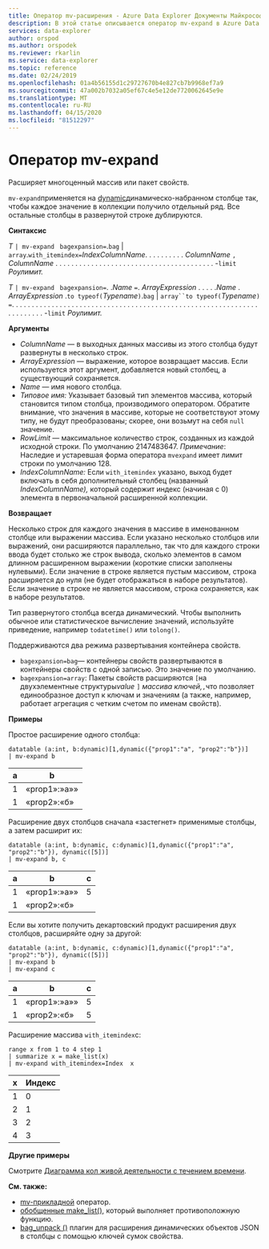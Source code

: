 ```yaml
---
title: Оператор mv-расширения - Azure Data Explorer Документы Майкрософт
description: В этой статье описывается оператор mv-expand в Azure Data Explorer.
services: data-explorer
author: orspod
ms.author: orspodek
ms.reviewer: rkarlin
ms.service: data-explorer
ms.topic: reference
ms.date: 02/24/2019
ms.openlocfilehash: 01a4b56155d1c29727670b4e827cb7b9968ef7a9
ms.sourcegitcommit: 47a002b7032a05ef67c4e5e12de7720062645e9e
ms.translationtype: MT
ms.contentlocale: ru-RU
ms.lasthandoff: 04/15/2020
ms.locfileid: "81512297"
---
```

# <a name="mv-expand-operator"></a>Оператор mv-expand

Расширяет многоценный массив или пакет свойств.

`mv-expand`применяется на [dynamic](./scalar-data-types/dynamic.md)динамическо-набранном столбце так, чтобы каждое значение в коллекции получило отдельный ряд. Все остальные столбцы в развернутой строке дублируются. 

**Синтаксис**

*Т* `| mv-expand ` `bagexpansion=`.`bag` | `array`.`with_itemindex=`*IndexColumnName*. . . . . . . . . . *ColumnName* `,` *ColumnName* . . . . . . . . . . . . . . . . . . . . . . . . . . . . . . . . . . . . . . . . -`limit` *Роулимит.*

*Т* `| mv-expand ` `bagexpansion=`. .*Name* `=`. *ArrayExpression* . . . . .*Name* . *ArrayExpression* .`to typeof(`*Typename*`)`.`bag` | `array``to typeof(`*Typename*`)` `=`. . . . . . . . . . . . . . . . . . . . . . . . . . . . . . . . . . . . . . . . . . . . . . . . . . . . . . . . . . . . . . . . . . . . . . . -`limit` *Роулимит.*

**Аргументы**

* *ColumnName* — в выходных данных массивы из этого столбца будут развернуты в несколько строк. 
* *ArrayExpression* — выражение, которое возвращает массив. Если используется этот аргумент, добавляется новый столбец, а существующий сохраняется.
* *Name* — имя нового столбца.
* *Типовое имя:* Указывает базовый тип элементов массива, который становится типом столбца, производимого оператором.
    Обратите внимание, что значения в массиве, которые не соответствуют этому типу, не будут преобразованы; скорее, они возьмут на себя `null` значение.
* *RowLimit* — максимальное количество строк, созданных из каждой исходной строки. По умолчанию 2147483647. 
*Примечание*: Наследие и устаревшая форма оператора `mvexpand` имеет лимит строки по умолчанию 128.
* *IndexColumnName:* Если `with_itemindex` указано, выход будет включать в себя дополнительный столбец (названный *IndexColumnName),* который содержит индекс (начиная с 0) элемента в первоначальной расширенной коллекции. 

**Возвращает**

Несколько строк для каждого значения в массиве в именованном столбце или выражении массива.
Если указано несколько столбцов или выражений, они расширяются параллельно, так что для каждого строки ввода будет столько же строк вывода, сколько элементов в самом длинном расширенном выражении (короткие списки заполнены нулевыми). Если значение в строке является пустым массивом, строка расширяется до нуля (не будет отображаться в наборе результатов). Если значение в строке не является массивом, строка сохраняется, как в наборе результатов. 

Тип развернутого столбца всегда динамический. Чтобы выполнить обычное или статистическое вычисление значений, используйте приведение, например `todatetime()` или `tolong()`.

Поддерживаются два режима развертывания контейнера свойств.
* `bagexpansion=bag`— контейнеры свойств развертываются в контейнеры свойств с одной записью. Это значение по умолчанию.
* `bagexpansion=array`: Пакеты свойств расширяются `[`на двухэлементные структуры*value* `]` *массива ключей,*`,`что позволяет единообразное доступ к ключам и значениям (а также, например, работает агрегация с четким счетом по именам свойств). 

**Примеры**

Простое расширение одного столбца:
 ```kusto
datatable (a:int, b:dynamic)[1,dynamic({"prop1":"a", "prop2":"b"})]
| mv-expand b 
```

|а|b|
|---|---|
|1|«prop1»:»а»»|
|1|«prop2»:«б»|


Расширение двух столбцов сначала «застегнет» применимые столбцы, а затем расширит их:

```kusto
datatable (a:int, b:dynamic, c:dynamic)[1,dynamic({"prop1":"a", "prop2":"b"}), dynamic([5])]
| mv-expand b, c 
```

|а|b|с|
|---|---|---|
|1|«prop1»:»а»»|5|
|1|«prop2»:«б»||

Если вы хотите получить декартовский продукт расширения двух столбцов, расширяйте одну за другой:
```kusto
datatable (a:int, b:dynamic, c:dynamic)[1,dynamic({"prop1":"a", "prop2":"b"}), dynamic([5])]
| mv-expand b 
| mv-expand c
```

|а|b|с|
|---|---|---|
|1|«prop1»:»а»»|5|
|1|«prop2»:«б»|5|


Расширение массива `with_itemindex`с:
```kusto
range x from 1 to 4 step 1 
| summarize x = make_list(x) 
| mv-expand with_itemindex=Index  x 
```

|x|Индекс|
|---|---|
|1|0|
|2|1|
|3|2|
|4|3|


**Другие примеры**

Смотрите [Диаграмма кол живой деятельности с течением времени](./samples.md#concurrent-activities).

**См. также:**

- [mv-прикладной](./mv-applyoperator.md) оператор.
- [обобщенные make_list(),](makelist-aggfunction.md) который выполняет противоположную функцию.
- [bag_unpack ()](bag-unpackplugin.md) плагин для расширения динамических объектов JSON в столбцы с помощью ключей сумок свойства.